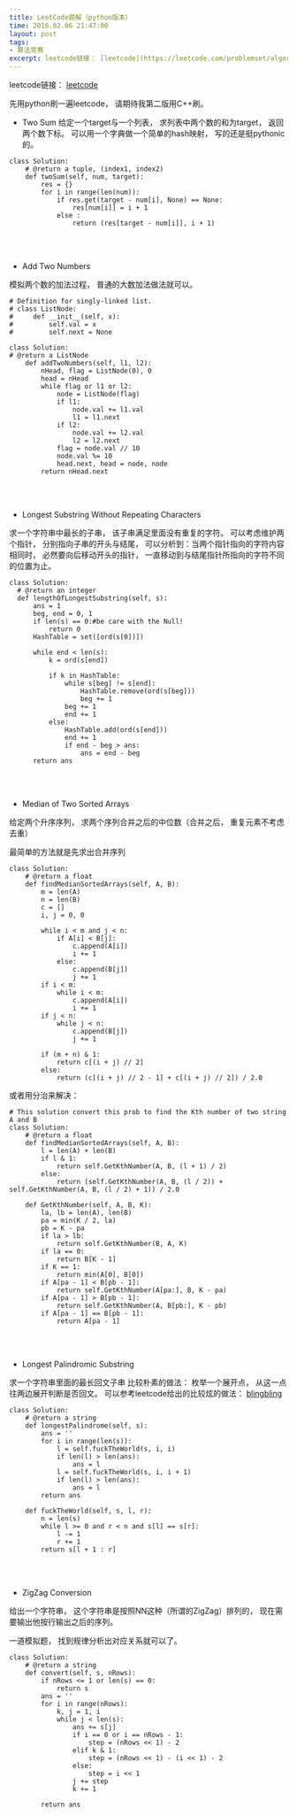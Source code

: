 ```yaml
---
title: LeetCode题解（python版本）
time: 2016.02.06 21:47:00
layout: post
tags:
- 算法竞赛
excerpt: leetcode链接： [leetcode](https://leetcode.com/problemset/algorithms/) 先用python刷一遍leetcode， 请期待我第二版用C++刷。
---
```



leetcode链接： [leetcode](https://leetcode.com/problemset/algorithms/)

先用python刷一遍leetcode， 请期待我第二版用C++刷。

* Two Sum
给定一个target与一个列表， 求列表中两个数的和为target， 返回两个数下标。
可以用一个字典做一个简单的hash映射， 写的还是挺pythonic的。

```
class Solution:
    # @return a tuple, (index1, index2)
    def twoSum(self, num, target):
        res = {}
        for i in range(len(num)):
            if res.get(target - num[i], None) == None:
                res[num[i]] = i + 1
            else :
                return (res[target - num[i]], i + 1)
```
<br/><br/>

* Add Two Numbers 

模拟两个数的加法过程， 普通的大数加法做法就可以。

```
# Definition for singly-linked list.
# class ListNode:
#     def __init__(self, x):
#         self.val = x
#         self.next = None

class Solution:
# @return a ListNode
    def addTwoNumbers(self, l1, l2):
        nHead, flag = ListNode(0), 0
        head = nHead
        while flag or l1 or l2:
            node = ListNode(flag)
            if l1:
                node.val += l1.val
                l1 = l1.next
            if l2:
                node.val += l2.val
                l2 = l2.next
            flag = node.val // 10
            node.val %= 10
            head.next, head = node, node
        return nHead.next
  ```
  <br/> <br/>
  
* Longest Substring Without Repeating Characters
  
求一个字符串中最长的子串， 该子串满足里面没有重复的字符。
可以考虑维护两个指针， 分别指向子串的开头与结尾， 可以分析到：当两个指针指向的字符内容相同时， 必然要向后移动开头的指针， 一直移动到与结尾指针所指向的字符不同的位置为止。
  
  ```
  class Solution:
    # @return an integer
    def lengthOfLongestSubstring(self, s):
        ans = 1
        beg, end = 0, 1
        if len(s) == 0:#be care with the Null!
            return 0
        HashTable = set([ord(s[0])])

        while end < len(s):
            k = ord(s[end])
           
            if k in HashTable:
                while s[beg] != s[end]:
                    HashTable.remove(ord(s[beg]))
                    beg += 1
                beg += 1
                end += 1
            else:
                HashTable.add(ord(s[end]))
                end += 1
                if end - beg > ans:
                    ans = end - beg
        return ans
  ```
<br/> <br/>

* Median of Two Sorted Arrays

给定两个升序序列， 求两个序列合并之后的中位数（合并之后， 重复元素不考虑去重）

最简单的方法就是先求出合并序列

```
class Solution:
    # @return a float
    def findMedianSortedArrays(self, A, B):
        m = len(A)
        n = len(B)
        c = []
        i, j = 0, 0
    
        while i < m and j < n:
            if A[i] < B[j]:
                c.append(A[i])
                i += 1
            else:
                c.append(B[j])
                j += 1
        if i < m:
            while i < m:
                c.append(A[i])
                i += 1
        if j < n:
            while j < n:
                c.append(B[j])
                j += 1
        
        if (m + n) & 1:
            return c[(i + j) // 2]
        else:
            return (c[(i + j) // 2 - 1] + c[(i + j) // 2]) / 2.0
```

或者用分治来解决：

```
# This solution convert this prob to find the Kth number of two string A and B
class Solution:
    # @return a float
    def findMedianSortedArrays(self, A, B):
        l = len(A) + len(B)
        if l & 1:
            return self.GetKthNumber(A, B, (l + 1) / 2)
        else:
            return (self.GetKthNumber(A, B, (l / 2)) + self.GetKthNumber(A, B, (l / 2) + 1)) / 2.0
    
    def GetKthNumber(self, A, B, K):
        la, lb = len(A), len(B)
        pa = min(K / 2, la)
        pb = K - pa
        if la > lb:
            return self.GetKthNumber(B, A, K)
        if la == 0:
            return B[K - 1]
        if K == 1:
            return min(A[0], B[0])
        if A[pa - 1] < B[pb - 1]:
            return self.GetKthNumber(A[pa:], B, K - pa)
        if A[pa - 1] > B[pb - 1]:
            return self.GetKthNumber(A, B[pb:], K - pb)
        if A[pa - 1] == B[pb - 1]:
            return A[pa - 1]
```
<br/><br/>

* Longest Palindromic Substring

求一个字符串里面的最长回文子串
比较朴素的做法： 枚举一个展开点， 从这一点往两边展开判断是否回文。
可以参考leetcode给出的比较炫的做法： [blingbling]("http://articles.leetcode.com/2011/11/longest-palindromic-substring-part-ii.html")

```
class Solution:
    # @return a string
    def longestPalindrome(self, s):
        ans = ''
        for i in range(len(s)):
            l = self.fuckTheWorld(s, i, i)
            if len(l) > len(ans):
                ans = l
            l = self.fuckTheWorld(s, i, i + 1)
            if len(l) > len(ans):
                ans = l
        return ans
    
    def fuckTheWorld(self, s, l, r):
        n = len(s)
        while l >= 0 and r < n and s[l] == s[r]:
            l -= 1
            r += 1
        return s[l + 1 : r]
```
<br/> <br/>

* ZigZag Conversion 

给出一个字符串， 这个字符串是按照NN这种（所谓的ZigZag）排列的， 现在需要输出他按行输出之后的序列。

一道模拟题， 找到规律分析出对应关系就可以了。

```
class Solution:
    # @return a string
    def convert(self, s, nRows):
        if nRows <= 1 or len(s) == 0:
            return s
        ans = ''
        for i in range(nRows):
            k, j = 1, i
            while j < len(s):
                ans += s[j]
                if i == 0 or i == nRows - 1:
                    step = (nRows << 1) - 2
                elif k & 1:
                    step = (nRows << 1) - (i << 1) - 2
                else:
                    step = i << 1
                j += step
                k += 1
                    
        return ans
```

